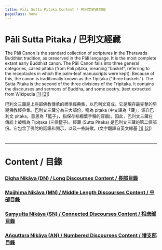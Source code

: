 ```yaml
---
title: Pāli Sutta Pitaka Content / 巴利文經藏目錄
pageClass: home
---
```


# Pāli Sutta Pitaka / 巴利文經藏

The Pāli Canon is the standard collection of scriptures in the Theravada Buddhist tradition, as preserved in the Pāli language. It is the most complete extant early Buddhist canon. The Pāli Canon falls into three general categories, called pitaka (from Pali piṭaka, meaning "basket", referring to the receptacles in which the palm-leaf manuscripts were kept). Because of this, the canon is traditionally known as the Tipiṭaka ("three baskets"). The Sutta Pitaka is the second of the three divisions of the Tripitaka. It contains the discourses and sermons of Buddha, and some poetry. (text extracted from Wikipedia [[1]](https://en.wikipedia.org/wiki/Pāli_Canon) [[2]](https://en.wikipedia.org/wiki/Sutta_Piṭaka))

巴利文三藏是上座部佛教傳承的標準經典集，以巴利文寫成。它是現存最完整的早期佛教經典集。巴利文三藏分為三大部份，稱為 piṭaka (中文譯為「藏」，源自巴利文 piṭaka，意思為「籃子」，指保存棕櫚葉手稿的容器)。因此，巴利文三藏在傳統上被稱為 Tipiṭaka (三個籃子)。經藏 (Sutta Pitaka) 是巴利文三藏的第二個部份。它包含了佛陀的話語和開示，以及一些詩歌。(文字翻譯自英文維基 [[1]](https://en.wikipedia.org/wiki/Pāli_Canon) [[2]](https://en.wikipedia.org/wiki/Sutta_Piṭaka))

#

---

#

# Content / 目錄

### [Dīgha Nikāya (DN) / Long Discourses Content / 長部目錄](/dn/)

### [Majjhima Nikāya (MN) / Middle Length Discourses Content / 中部目錄](/mn/)

### [Saṃyutta Nikāya (SN) / Connected Discourses Content / 相應部目錄](/sn/)

### [Aṅguttara Nikāya (AN) / Numbered Discourses Content / 增支部目錄](/an/)
